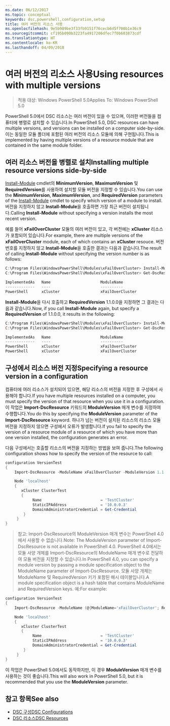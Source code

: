 ```yaml
---
ms.date: 06/12/2017
ms.topic: conceptual
keywords: dsc,powershell,configuration,setup
title: 여러 버전의 리소스 사용
ms.openlocfilehash: 9e5b989be3f33fb9151f76cecb6d5f700b1e36c9
ms.sourcegitcommit: cf195b090b3223fa4917206dfec7f0b603873cdf
ms.translationtype: HT
ms.contentlocale: ko-KR
ms.lasthandoff: 04/09/2018
---
```

# <a name="using-resources-with-multiple-versions"></a><span data-ttu-id="a7649-103">여러 버전의 리소스 사용</span><span class="sxs-lookup"><span data-stu-id="a7649-103">Using resources with multiple versions</span></span>

> <span data-ttu-id="a7649-104">적용 대상: Windows PowerShell 5.0</span><span class="sxs-lookup"><span data-stu-id="a7649-104">Applies To: Windows PowerShell 5.0</span></span>

<span data-ttu-id="a7649-105">PowerShell 5.0에서 DSC 리소스는 여러 버전이 있을 수 있으며, 이러한 버전들을 컴퓨터에 병렬로 설치할 수 있습니다.</span><span class="sxs-lookup"><span data-stu-id="a7649-105">In PowerShell 5.0, DSC resources can have multiple versions, and versions can be installed on a computer side-by-side.</span></span> <span data-ttu-id="a7649-106">이는 동일한 모듈 폴더에 포함된 여러 버전의 리소스 모듈에 의해 구현됩니다.</span><span class="sxs-lookup"><span data-stu-id="a7649-106">This is implemented by having multiple versions of a resource module that are contained in the same module folder.</span></span>

## <a name="installing-multiple-resource-versions-side-by-side"></a><span data-ttu-id="a7649-107">여러 리소스 버전을 병렬로 설치</span><span class="sxs-lookup"><span data-stu-id="a7649-107">Installing multiple resource versions side-by-side</span></span>

<span data-ttu-id="a7649-108">[Install-Module](https://technet.microsoft.com/library/dn807162.aspx) cmdlet의 **MinimumVersion**, **MaximumVersion** 및 **RequiredVersion**를 사용하여 설치할 모듈 버전을 지정할 수 있습니다.</span><span class="sxs-lookup"><span data-stu-id="a7649-108">You can use the **MinimumVersion**, **MaximumVersion**, and **RequiredVersion** parameters of the [Install-Module](https://technet.microsoft.com/library/dn807162.aspx) cmdlet to specify which version of a module to install.</span></span> <span data-ttu-id="a7649-109">버전을 지정하지 않고 **Install-Module**을 호출하면 가장 최근 버전이 설치됩니다.</span><span class="sxs-lookup"><span data-stu-id="a7649-109">Calling **Install-Module** without specifying a version installs the most recent version.</span></span>

<span data-ttu-id="a7649-110">예를 들어 **xFailOverCluster** 모듈의 여러 버전이 있고, 각 버전에는 **xCluster** 리소스가 포함되어 있습니다.</span><span class="sxs-lookup"><span data-stu-id="a7649-110">For example, there are multiple versions of the **xFailOverCluster** module, each of which contains an **xCluster** resouce.</span></span> <span data-ttu-id="a7649-111">버전 번호를 지정하지 않고 **Install-Module**을 호출한 결과는 다음과 같습니다.</span><span class="sxs-lookup"><span data-stu-id="a7649-111">The result of calling **Install-Module** without specifying the version number is as follows:</span></span>

```powershell
C:\Program Files\WindowsPowerShell\Modules\xFailOverCluster> Install-Module xFailOverCluster
C:\Program Files\WindowsPowerShell\Modules\xFailOverCluster> Get-DscResource xCluster

ImplementedAs   Name                      ModuleName                     Version    Properties
-------------   ----                      ----------                     -------    ----------
PowerShell      xCluster                  xFailOverCluster               1.2.0.0    {DomainAdministratorCredential, ...
```

<span data-ttu-id="a7649-112">**Install-Module**을 다시 호출하고 **RequiredVersion** 1.1.0.0을 지정하면 그 결과는 다음과 같습니다.</span><span class="sxs-lookup"><span data-stu-id="a7649-112">Now, if you call **Install-Module** again, but specify a **RequiredVersion** of 1.1.0.0, it results in the following:</span></span>

```powershell
C:\Program Files\WindowsPowerShell\Modules\xFailOverCluster> Install-Module xFailOverCluster -RequiredVersion 1.1
C:\Program Files\WindowsPowerShell\Modules\xFailOverCluster> Get-DscResource xCluster

ImplementedAs   Name                      ModuleName                     Version    Properties
-------------   ----                      ----------                     -------    ----------
PowerShell      xCluster                  xFailOverCluster               1.1        {DomainAdministratorCredential, Name, ...
PowerShell      xCluster                  xFailOverCluster               1.2.0.0    {DomainAdministratorCredential, Name, ...
```

## <a name="specifying-a-resource-version-in-a-configuration"></a><span data-ttu-id="a7649-113">구성에서 리소스 버전 지정</span><span class="sxs-lookup"><span data-stu-id="a7649-113">Specifying a resource version in a configuration</span></span>

<span data-ttu-id="a7649-114">컴퓨터에 여러 리소스가 설치되어 있으면, 해당 리소스의 버전을 지정한 후 구성에서 사용해야 합니다.</span><span class="sxs-lookup"><span data-stu-id="a7649-114">If you have multiple resources installed on a computer, you must specify the version of that resource when you use it in a configuration.</span></span> <span data-ttu-id="a7649-115">이 작업은 **Import-DscResource** 키워드의 **ModuleVersion** 매개 변수를 지정하여 수행합니다.</span><span class="sxs-lookup"><span data-stu-id="a7649-115">You do this by specifying the **ModuleVersion** parameter of the **Import-DscResource** keyword.</span></span> <span data-ttu-id="a7649-116">하나가 넘는 버전이 설치된 리소스의 리소스 모듈 버전을 지정하지 않으면 구성에서 오류가 발생합니다.</span><span class="sxs-lookup"><span data-stu-id="a7649-116">If you fail to specify the version of a resource module of a resource of which you have more than one version installed, the configuration generates an error.</span></span>

<span data-ttu-id="a7649-117">다음 구성에서는 호출할 리소스의 버전을 지정하는 방법을 보여 줍니다.</span><span class="sxs-lookup"><span data-stu-id="a7649-117">The following configuration shows how to specify the version of the resource to call:</span></span>

```powershell
configuration VersionTest
{
    Import-DscResource -ModuleName xFailOverCluster -ModuleVersion 1.1

    Node 'localhost'
    {
       xCluster ClusterTest
       {
            Name                          = 'TestCluster'
            StaticIPAddress               = '10.0.0.3'
            DomainAdministratorCredential = Get-Credential
        }
     }
}
```

><span data-ttu-id="a7649-118">참고: Import-DscResource의 ModuleVersion 매개 변수는 PowerShell 4.0에서 사용할 수 없습니다.</span><span class="sxs-lookup"><span data-stu-id="a7649-118">Note: The ModuleVersion parameter of Import-DscResource is not available in PowerShell 4.0.</span></span> <span data-ttu-id="a7649-119">PowerShell 4.0에서는 모듈 사양 개체를 Import-DscResource의 ModuleName 매개 변수로 전달하여 모듈 버전을 지정할 수 있습니다.</span><span class="sxs-lookup"><span data-stu-id="a7649-119">In PowerShell 4.0, you can specify a module version by passing a module specification object to the ModuleName parameter of Import-DscResource.</span></span> <span data-ttu-id="a7649-120">모듈 사양 개체는 ModuleName 및 RequiredVersion 키가 포함된 해시 테이블입니다.</span><span class="sxs-lookup"><span data-stu-id="a7649-120">A module specification object is a hash table that contains ModuleName and RequiredVersion  keys.</span></span> <span data-ttu-id="a7649-121">예:</span><span class="sxs-lookup"><span data-stu-id="a7649-121">For example:</span></span>

```powershell
configuration VersionTest
{
    Import-DscResource -ModuleName (@{ModuleName='xFailOverCluster'; RequiredVersion='1.1'} )

    Node 'localhost'
    {
       xCluster ClusterTest
       {
            Name                          = 'TestCluster'
            StaticIPAddress               = '10.0.0.3'
            DomainAdministratorCredential = Get-Credential
        }
     }
}
```

<span data-ttu-id="a7649-122">이 작업은 PowerShell 5.0에서도 동작하지만, 이 경우 **ModuleVersion** 매개 변수를 사용하는 것이 좋습니다.</span><span class="sxs-lookup"><span data-stu-id="a7649-122">This will also work in PowerShell 5.0, but it is recommended that you use the **ModuleVersion** parameter.</span></span>

## <a name="see-also"></a><span data-ttu-id="a7649-123">참고 항목</span><span class="sxs-lookup"><span data-stu-id="a7649-123">See also</span></span>
* [<span data-ttu-id="a7649-124">DSC 구성</span><span class="sxs-lookup"><span data-stu-id="a7649-124">DSC Configurations</span></span>](configurations.md)
* [<span data-ttu-id="a7649-125">DSC 리소스</span><span class="sxs-lookup"><span data-stu-id="a7649-125">DSC Resources</span></span>](resources.md)